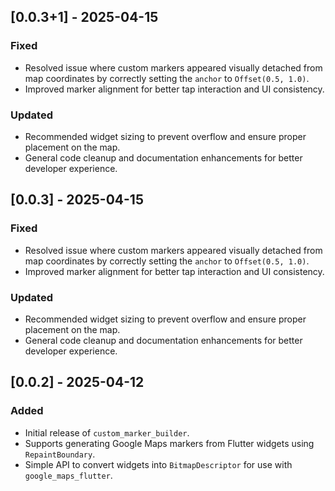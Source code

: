 ## [0.0.3+1] - 2025-04-15
### Fixed
- Resolved issue where custom markers appeared visually detached from map coordinates by correctly setting the `anchor` to `Offset(0.5, 1.0)`.
- Improved marker alignment for better tap interaction and UI consistency.

### Updated
- Recommended widget sizing to prevent overflow and ensure proper placement on the map.
- General code cleanup and documentation enhancements for better developer experience.

## [0.0.3] - 2025-04-15
### Fixed
- Resolved issue where custom markers appeared visually detached from map coordinates by correctly setting the `anchor` to `Offset(0.5, 1.0)`.
- Improved marker alignment for better tap interaction and UI consistency.

### Updated
- Recommended widget sizing to prevent overflow and ensure proper placement on the map.
- General code cleanup and documentation enhancements for better developer experience.

## [0.0.2] - 2025-04-12
### Added
- Initial release of `custom_marker_builder`.
- Supports generating Google Maps markers from Flutter widgets using `RepaintBoundary`.
- Simple API to convert widgets into `BitmapDescriptor` for use with `google_maps_flutter`.